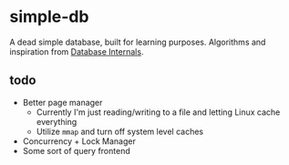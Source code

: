 # simple-db

A dead simple database, built for learning purposes. Algorithms and inspiration from
[Database Internals](https://www.oreilly.com/library/view/database-internals/9781492040330/).

## todo

- Better page manager
  - Currently I'm just reading/writing to a file and letting Linux cache everything
  - Utilize `mmap` and turn off system level caches
- Concurrency + Lock Manager
- Some sort of query frontend

